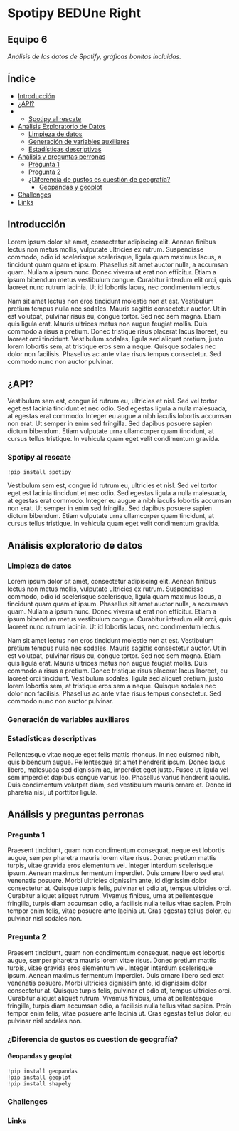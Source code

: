 # Spotipy BEDUne Right
## Equipo 6
*Análisis de los datos de Spotify, gráficas bonitas incluidas.* 

## Índice
- [Introducción](#introduccion) 
- [¿API?](#api) 
-   * [Spotipy al rescate](#spotipy)
- [Análisis Exploratorio de Datos](#exploratorio)
    * [Limpieza de datos](#limpieza)
    * [Generación de variables auxiliares](#auxiliares)
    * [Estadísticas descriptivas](#estadisticas)
- [Análisis y preguntas perronas](#analisis) 
  * [Pregunta 1](#pregunta1)
  * [Pregunta 2](#pregunta2)
  * [¿Diferencia de gustos es cuestión de geografía?](#geografia)
    + [Geopandas y geoplot](#geopandas)
- [Challenges](#challenges)
- [Links](#links)

<a name="introduccion"></a>
## Introducción
Lorem ipsum dolor sit amet, consectetur adipiscing elit. Aenean finibus lectus non metus mollis, vulputate ultricies ex rutrum. Suspendisse commodo, odio id scelerisque scelerisque, ligula quam maximus lacus, a tincidunt quam quam et ipsum. Phasellus sit amet auctor nulla, a accumsan quam. Nullam a ipsum nunc. Donec viverra ut erat non efficitur. Etiam a ipsum bibendum metus vestibulum congue. Curabitur interdum elit orci, quis laoreet nunc rutrum lacinia. Ut id lobortis lacus, nec condimentum lectus.

Nam sit amet lectus non eros tincidunt molestie non at est. Vestibulum pretium tempus nulla nec sodales. Mauris sagittis consectetur auctor. Ut in est volutpat, pulvinar risus eu, congue tortor. Sed nec sem magna. Etiam quis ligula erat. Mauris ultrices metus non augue feugiat mollis. Duis commodo a risus a pretium. Donec tristique risus placerat lacus laoreet, eu laoreet orci tincidunt. Vestibulum sodales, ligula sed aliquet pretium, justo lorem lobortis sem, at tristique eros sem a neque. Quisque sodales nec dolor non facilisis. Phasellus ac ante vitae risus tempus consectetur. Sed commodo nunc non auctor pulvinar. 

<a name="api"></a>
## ¿API?


Vestibulum sem est, congue id rutrum eu, ultricies et nisl. Sed vel tortor eget est lacinia tincidunt et nec odio. Sed egestas ligula a nulla malesuada, at egestas erat commodo. Integer eu augue a nibh iaculis lobortis accumsan non erat. Ut semper in enim sed fringilla. Sed dapibus posuere sapien dictum bibendum. Etiam vulputate urna ullamcorper quam tincidunt, at cursus tellus tristique. In vehicula quam eget velit condimentum gravida. 

<a name="spotipy"></a>
### Spotipy al rescate
```
!pip install spotipy
```
Vestibulum sem est, congue id rutrum eu, ultricies et nisl. Sed vel tortor eget est lacinia tincidunt et nec odio. Sed egestas ligula a nulla malesuada, at egestas erat commodo. Integer eu augue a nibh iaculis lobortis accumsan non erat. Ut semper in enim sed fringilla. Sed dapibus posuere sapien dictum bibendum. Etiam vulputate urna ullamcorper quam tincidunt, at cursus tellus tristique. In vehicula quam eget velit condimentum gravida. 

<a name="exploratorio"></a>
## Análisis exploratorio de datos

<a name="limpieza"></a>
### Limpieza de datos


Lorem ipsum dolor sit amet, consectetur adipiscing elit. Aenean finibus lectus non metus mollis, vulputate ultricies ex rutrum. Suspendisse commodo, odio id scelerisque scelerisque, ligula quam maximus lacus, a tincidunt quam quam et ipsum. Phasellus sit amet auctor nulla, a accumsan quam. Nullam a ipsum nunc. Donec viverra ut erat non efficitur. Etiam a ipsum bibendum metus vestibulum congue. Curabitur interdum elit orci, quis laoreet nunc rutrum lacinia. Ut id lobortis lacus, nec condimentum lectus.

Nam sit amet lectus non eros tincidunt molestie non at est. Vestibulum pretium tempus nulla nec sodales. Mauris sagittis consectetur auctor. Ut in est volutpat, pulvinar risus eu, congue tortor. Sed nec sem magna. Etiam quis ligula erat. Mauris ultrices metus non augue feugiat mollis. Duis commodo a risus a pretium. Donec tristique risus placerat lacus laoreet, eu laoreet orci tincidunt. Vestibulum sodales, ligula sed aliquet pretium, justo lorem lobortis sem, at tristique eros sem a neque. Quisque sodales nec dolor non facilisis. Phasellus ac ante vitae risus tempus consectetur. Sed commodo nunc non auctor pulvinar. 

<a name="auxiliares"></a>
### Generación de variables auxiliares

<a name="estadisticas"></a>
### Estadísticas descriptivas

Pellentesque vitae neque eget felis mattis rhoncus. In nec euismod nibh, quis bibendum augue. Pellentesque sit amet hendrerit ipsum. Donec lacus libero, malesuada sed dignissim ac, imperdiet eget justo. Fusce ut ligula vel sem imperdiet dapibus congue varius leo. Phasellus varius hendrerit iaculis. Duis condimentum volutpat diam, sed vestibulum mauris ornare et. Donec id pharetra nisi, ut porttitor ligula. 

<a name="analisis"></a>
## Análisis y preguntas perronas

<a name="pregunta1"></a>
### Pregunta 1

Praesent tincidunt, quam non condimentum consequat, neque est lobortis augue, semper pharetra mauris lorem vitae risus. Donec pretium mattis turpis, vitae gravida eros elementum vel. Integer interdum scelerisque ipsum. Aenean maximus fermentum imperdiet. Duis ornare libero sed erat venenatis posuere. Morbi ultricies dignissim ante, id dignissim dolor consectetur at. Quisque turpis felis, pulvinar et odio at, tempus ultricies orci. Curabitur aliquet aliquet rutrum. Vivamus finibus, urna at pellentesque fringilla, turpis diam accumsan odio, a facilisis nulla tellus vitae sapien. Proin tempor enim felis, vitae posuere ante lacinia ut. Cras egestas tellus dolor, eu pulvinar nisl sodales non. 

<a name="pregunta2"></a>
### Pregunta 2

Praesent tincidunt, quam non condimentum consequat, neque est lobortis augue, semper pharetra mauris lorem vitae risus. Donec pretium mattis turpis, vitae gravida eros elementum vel. Integer interdum scelerisque ipsum. Aenean maximus fermentum imperdiet. Duis ornare libero sed erat venenatis posuere. Morbi ultricies dignissim ante, id dignissim dolor consectetur at. Quisque turpis felis, pulvinar et odio at, tempus ultricies orci. Curabitur aliquet aliquet rutrum. Vivamus finibus, urna at pellentesque fringilla, turpis diam accumsan odio, a facilisis nulla tellus vitae sapien. Proin tempor enim felis, vitae posuere ante lacinia ut. Cras egestas tellus dolor, eu pulvinar nisl sodales non. 

<a name="geografia"></a>
### ¿Diferencia de gustos es cuestion de geografía?

<a name="geopandas"></a>
#### Geopandas y geoplot
```
!pip install geopandas
!pip install geoplot
!pip install shapely
```
<a name="challenges"></a>
### Challenges

<a name="links"></a>
### Links




